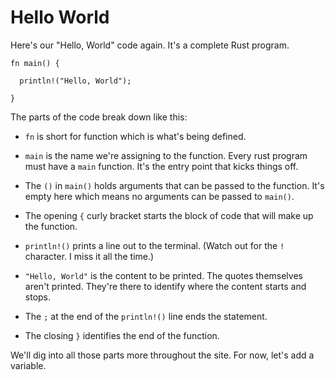 # Hello World

Here's our "Hello, World" code again. It's a
complete Rust program.

```rust, noplayground, EXAMPLE1
fn main() {

  println!("Hello, World");

}
```

The parts of the code break down like this:

- `fn` is short for function which is what's being
  defined.

- `main` is the name we're assigning to the
  function. Every rust program must have a `main`
  function. It's the entry point that kicks things off.

- The `()` in `main()` holds arguments that can be passed
  to the function. It's empty here which means no
  arguments can be passed to `main()`.

- The opening `{` curly bracket starts the block of code
  that will make up the function.

- `println!()` prints a line out to the terminal. (Watch
  out for the `!` character. I miss it all the time.)

- `"Hello, World"` is the content to be printed. The quotes
  themselves aren't printed. They're there to identify where
  the content starts and stops.

- The `;` at the end of the `println!()` line ends the statement.

- The closing `}` identifies the end of the function.

We'll dig into all those parts more throughout the site.
For now, let's add a variable.
